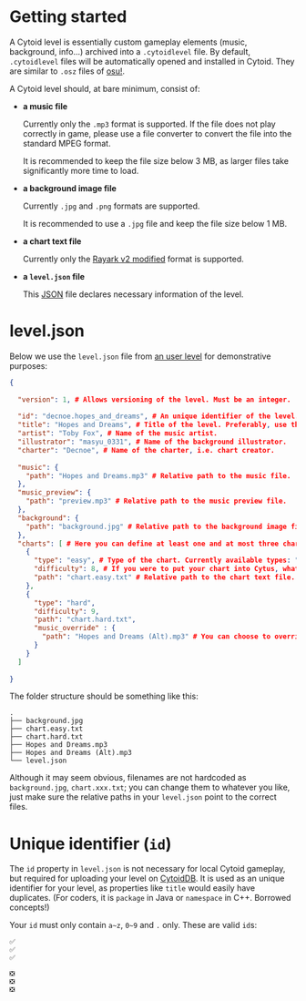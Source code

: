 # Getting started

A Cytoid level is essentially custom gameplay elements (music, background, info...) archived into a `.cytoidlevel` file. By default, `.cytoidlevel` files will be automatically opened and installed in Cytoid. They are similar to `.osz` files of [osu!](https://osu.ppy.sh/help/wiki/osu!_File_Formats).

A Cytoid level should, at bare minimum, consist of:
- **a music file**

    Currently only the `.mp3` format is supported. If the file does not play correctly in game, please use a file converter to convert the file into the standard MPEG format.

    It is recommended to keep the file size below 3 MB, as larger files take significantly more time to load.

- **a background image file**

    Currently `.jpg` and `.png` formats are supported.

    It is recommended to use a `.jpg` file and keep the file size below 1 MB.

- **a chart text file**

    Currently only the [Rayark v2 modified](https://github.com/TigerHix/Cytoid/wiki/Chart-formats) format is supported. 

- **a `level.json` file**

    This [JSON](https://json.org) file declares necessary information of the level.

# level.json

Below we use the `level.json` file from [an user level]() for demonstrative purposes:

```json
{
  
  "version": 1, # Allows versioning of the level. Must be an integer.
  
  "id": "decnoe.hopes_and_dreams", # An unique identifier of the level. More explanations below.
  "title": "Hopes and Dreams", # Title of the level. Preferably, use the music title.
  "artist": "Toby Fox", # Name of the music artist.
  "illustrator": "masyu_0331", # Name of the background illustrator.
  "charter": "Decnoe", # Name of the charter, i.e. chart creator.
  
  "music": {
    "path": "Hopes and Dreams.mp3" # Relative path to the music file.
  },
  "music_preview": {
    "path": "preview.mp3" # Relative path to the music preview file.
  },
  "background": {
    "path": "background.jpg" # Relative path to the background image file.
  },
  "charts": [ # Here you can define at least one and at most three charts.
    {
      "type": "easy", # Type of the chart. Currently available types: "easy", "hard" and "extreme", all in lowercase.
      "difficulty": 8, # If you were to put your chart into Cytus, what difficulty would you assign for it? --This option is for that. Can be any integer, even beyond 9.
      "path": "chart.easy.txt" # Relative path to the chart text file.
    },
    {
      "type": "hard",
      "difficulty": 9,
      "path": "chart.hard.txt",
      "music_override" : {
        "path": "Hopes and Dreams (Alt).mp3" # You can choose to override the music used in this difficulty. Similar to hidden songs of Cytus.
      }
    }
  ]
  
}
```

The folder structure should be something like this:

```
.
├── background.jpg
├── chart.easy.txt
├── chart.hard.txt
├── Hopes and Dreams.mp3
├── Hopes and Dreams (Alt).mp3
└── level.json
```

Although it may seem obvious, filenames are not hardcoded as `background.jpg`, `chart.xxx.txt`; you can change them to whatever you like, just make sure the relative paths in your `level.json` point to the correct files.

# Unique identifier (`id`)

The `id` property in `level.json` is not necessary for local Cytoid gameplay, but required for uploading your level on [CytoidDB](cytoid.io/browse). It is used as an unique identifier for your level, as properties like `title` would easily have duplicates. (For coders, it is `package` in Java or `namespace` in C++. Borrowed concepts!)

Your `id` must only contain `a~z`, `0~9` and `.` only. These are valid `id`s:

    ✅
    ✅
    ✅

    ❎
    ❎
    ❎